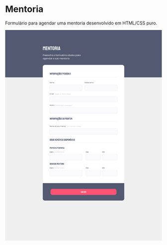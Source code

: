 # Mentoria

Formulário para agendar uma mentoria desenvolvido em HTML/CSS puro.

<img src="images/landingpage.png" alt="formulário de inscrição em mentoria">
